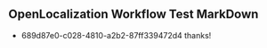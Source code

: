 ## OpenLocalization Workflow Test MarkDown
* 689d87e0-c028-4810-a2b2-87ff339472d4 thanks!

<!--HONumber=Aug16_HO3-->


